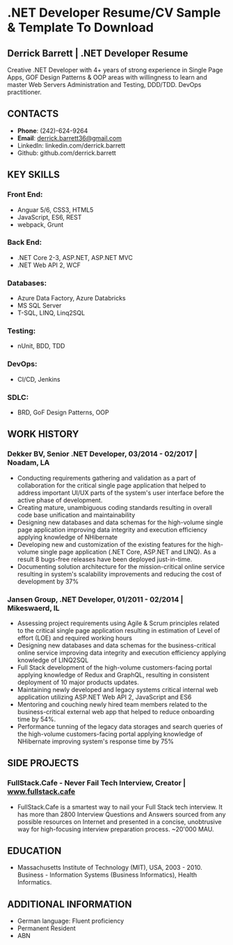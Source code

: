 # .NET Developer Resume/CV Sample & Template To Download

## Derrick Barrett | .NET Developer Resume

Creative .NET Developer with 4+ years of strong experience in Single Page Apps, GOF Design Patterns & OOP areas with willingness to learn and master Web Servers Administration and Testing, DDD/TDD. DevOps practitioner.

## CONTACTS

- **Phone**: (242)-624-9264
- **Email**: derrick.barrett36@gmail.com
- LinkedIn: linkedin.com/derrick.barrett
- Github: github.com/derrick.barrett

## KEY SKILLS

### **Front End**:

- Anguar 5/6, CSS3, HTML5
- JavaScript, ES6, REST
- webpack, Grunt

### **Back End**:

- .NET Core 2-3, ASP.NET, ASP.NET MVC
- .NET Web API 2, WCF

### **Databases**:

- Azure Data Factory, Azure Databricks
- MS SQL Server
- T-SQL, LINQ, Linq2SQL

### **Testing**:

- nUnit, BDD, TDD

### **DevOps**:

- CI/CD, Jenkins

### **SDLC**:

- BRD, GoF Design Patterns, OOP

## WORK HISTORY

### **Dekker BV, Senior .NET Developer**, 03/2014 - 02/2017 | Noadam, LA

- Conducting requirements gathering and validation as a part of collaboration for the critical single page application that helped to address important UI/UX parts of the system's user interface before the active phase of development.
- Creating mature, unambiguous coding standards resulting in overall code base unification and maintainability
- Designing new databases and data schemas for the high-volume single page application improving data integrity and execution efficiency applying knowledge of NHibernate
- Developing new and customization of the existing features for the high-volume single page application (.NET Core, ASP.NET and LINQ). As a result 8 bugs-free releases have been deployed just-in-time.
- Documenting solution architecture for the mission-critical online service resulting in system's scalability improvements and reducing the cost of development by 37%

### **Jansen Group, .NET Developer**, 01/2011 - 02/2014 | Mikeswaerd, IL

- Assessing project requirements using Agile & Scrum principles related to the critical single page application resulting in estimation of Level of effort (LOE) and required working hours
- Designing new databases and data schemas for the business-critical online service improving data integrity and execution efficiency applying knowledge of LINQ2SQL
- Full Stack development of the high-volume customers-facing portal applying knowledge of Redux and GraphQL, resulting in consistent deployment of 10 major products updates.
- Maintaining newly developed and legacy systems critical internal web application utilizing ASP.NET Web API 2, JavaScript and ES6
- Mentoring and couching newly hired team members related to the business-critical external web app that helped to reduce onboarding time by 54%.
- Performance tunning of the legacy data storages and search queries of the high-volume customers-facing portal applying knowledge of NHibernate improving system's response time by 75%

## SIDE PROJECTS

### **FullStack.Cafe - Never Fail Tech Interview, Creator** | www.fullstack.cafe

- FullStack.Cafe is a smartest way to nail your Full Stack tech interview. It has more than 2800 Interview Questions and Answers sourced from any possible resources on Internet and presented in a concise, unobtrusive way for high-focusing interview preparation process. ~20'000 MAU.

## EDUCATION

- Massachusetts Institute of Technology (MIT), USA, 2003 - 2010. Business - Information Systems (Business Informatics), Health Informatics.

## ADDITIONAL INFORMATION

- German language: Fluent proficiency
- Permanent Resident
- ABN
